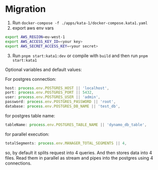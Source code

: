 # Migration


1. Run `docker-compose -f ./apps/kata-1/docker-compose.kata1.yaml`
2. export aws env vars

```bash
export AWS_REGION=eu-west-1
export AWS_ACCESS_KEY_ID=<your key>
export AWS_SECRET_ACCESS_KEY=<your secret>
```
3. Run `pnpm start:kata1:dev` or compile with `build` and then run `pnpm start:kata1`

Optional variables and default values:

For postgres connection: 
```typescript
host: process.env.POSTGRES_HOST || 'localhost',
port: process.env.POSTGRES_PORT || 5432,
user: process.env.POSTGRES_USER || 'admin',
password: process.env.POSTGRES_PASSWORD || 'root',
database: process.env.POSTGRES_DB_NAME || 'test_db',
```
for postgres table name:

```typescript
tableName: process.env.POSTGRES_TABLE_NAME || 'dynamo_db_table',
```

for parallel execution:

```typescript
totalSegments: process.env.MANAGER_TOTAL_SEGMENTS || 4,
```

so, by default it splits request into 4 queries. And then stores data into 4 files.
Read them in parallel as stream and pipes into the postgres using 4 connections.
